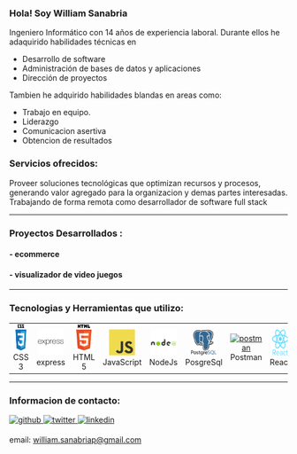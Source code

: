 ### Hola! Soy William Sanabria

Ingeniero Informático con 14 años de experiencia laboral. Durante ellos he adaquirido habilidades técnicas en
- Desarrollo de software
- Administración de bases de datos y aplicaciones
- Dirección de proyectos 

Tambien he adquirido habilidades blandas en areas como:
- Trabajo en equipo. 
- Liderazgo
- Comunicacion asertiva
- Obtencion de resultados 

<h3 align="left">Servicios ofrecidos:</h3> 
Proveer soluciones tecnológicas que optimizan recursos y procesos, generando valor agregado para la organizacion y demas partes interesadas.
Trabajando de forma remota como desarrollador de software full stack 

<hr>
<h3 align="left">Proyectos Desarrollados :</h3> 
  <h4> - ecommerce </h4>
  <h4> - visualizador de video juegos </h4>
<hr>
<h3 align="left">Tecnologias y Herramientas que utilizo:</h3>
<p align="left"> 
<table>
  <tbody><tr>
  <td align="center" width="96">
    <a href="https://www.w3schools.com/css/" target="_blank" rel="noreferrer"> 
      <img src="https://raw.githubusercontent.com/devicons/devicon/master/icons/css3/css3-original-wordmark.svg" alt="css3" width="48" height="48" border="solid"/> 
    </a> 
    <br>CSS 3
  </td>
  <td align="center" width="96">
    <a href="https://expressjs.com" target="_blank" rel="noreferrer"> 
      <img src="https://raw.githubusercontent.com/devicons/devicon/master/icons/express/express-original-wordmark.svg" alt="express" width="48" height="48"/> 
    </a> 
    <br>express
  </td>
  <td align="center" width="96">
    <a href="https://www.w3.org/html/" target="_blank" rel="noreferrer"> 
      <img src="https://raw.githubusercontent.com/devicons/devicon/master/icons/html5/html5-original-wordmark.svg" alt="html5" width="48" height="48"/> 
    </a> 
    <br>HTML 5
  </td>
  <td align="center" width="96">
    <a href="https://developer.mozilla.org/en-US/docs/Web/JavaScript" target="_blank" rel="noreferrer"> 
      <img src="https://raw.githubusercontent.com/devicons/devicon/master/icons/javascript/javascript-original.svg" alt="javascript" width="48" height="48"/> 
    </a> 
    <br>JavaScript
  </td>
  <td align="center" width="96">
    <a href="https://nodejs.org" target="_blank" rel="noreferrer"> 
      <img src="https://raw.githubusercontent.com/devicons/devicon/master/icons/nodejs/nodejs-original-wordmark.svg" alt="nodejs" width="48" height="48"/> 
    </a> 
    <br>NodeJs
  </td>
  <td align="center" width="96">
    <a href="https://www.postgresql.org" target="_blank" rel="noreferrer"> 
      <img src="https://raw.githubusercontent.com/devicons/devicon/master/icons/postgresql/postgresql-original-wordmark.svg" alt="postgresql" width="48" height="48"/>     </a> 
    <br>PosgreSql
  </td>
  <td align="center" width="96">
    <a href="https://postman.com" target="_blank" rel="noreferrer"> 
      <img src="https://www.vectorlogo.zone/logos/getpostman/getpostman-icon.svg" alt="postman" width="48" height="48"/> 
    </a> 
    <br>Postman
  </td>
  <td align="center" width="96">
    <a href="https://reactjs.org/" target="_blank" rel="noreferrer"> 
      <img src="https://raw.githubusercontent.com/devicons/devicon/master/icons/react/react-original-wordmark.svg" alt="react" width="48" height="48"/> 
    </a> 
    <br>React
  </td>
  <td align="center" width="96">
   <a href="https://redux.js.org" target="_blank" rel="noreferrer"> 
    <img src="https://raw.githubusercontent.com/devicons/devicon/master/icons/redux/redux-original.svg" alt="redux" width="48" height="48"/> 
    </a> 
    <br>Redux
  </td>
 <td align="center" width="96">
   <a href="https://webpack.js.org" target="_blank" rel="noreferrer"> 
      <img src="https://raw.githubusercontent.com/devicons/devicon/d00d0969292a6569d45b06d3f350f463a0107b0d/icons/webpack/webpack-original-wordmark.svg" alt="webpack"        width="48" height="48"/> 
   </a> 
   <br>Webpack
  </td>
</tr>
</tbody></table>
</p>
  
<hr>
  
  <h3 align="left">Informacion de contacto:</h3>
  
  <a href="https://github.com/wsanabria22" target="_blank">
<img src=https://img.shields.io/badge/github-%2324292e.svg?&style=for-the-badge&logo=github&logoColor=white alt=github style="margin-bottom: 5px;" />
</a>
<a href="https://twitter.com/william_sanabri" target="_blank">
<img src=https://img.shields.io/badge/twitter-%2300acee.svg?&style=for-the-badge&logo=twitter&logoColor=white alt=twitter style="margin-bottom: 5px;" />
</a>
<a href="https://linkedin.com/in/william-sanabria-aa9a10262" target="_blank">
<img src=https://img.shields.io/badge/linkedin-%231E77B5.svg?&style=for-the-badge&logo=linkedin&logoColor=white alt=linkedin style="margin-bottom: 5px;" />
</a>  
  
  email: william.sanabriap@gmail.com




<!--
**Wsanabria22/Wsanabria22** is a ✨ _special_ ✨ repository because its `README.md` (this file) appears on your GitHub profile.

Here are some ideas to get you started:

- 🔭 I’m currently working on ...
- 🌱 I’m currently learning ...
- 👯 I’m looking to collaborate on ...
- 🤔 I’m looking for help with ...
- 💬 Ask me about ...
- 📫 How to reach me: ...
- 😄 Pronouns: ...
- ⚡ Fun fact: ...
-->
